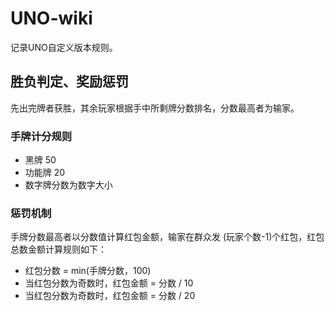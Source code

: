 # UNO-wiki
记录UNO自定义版本规则。

## 胜负判定、奖励惩罚
先出完牌者获胜，其余玩家根据手中所剩牌分数排名，分数最高者为输家。
### 手牌计分规则
- 黑牌 50 
- 功能牌 20
- 数字牌分数为数字大小

### 惩罚机制
手牌分数最高者以分数值计算红包金额，输家在群众发 (玩家个数-1)个红包，红包总数金额计算规则如下：
- 红包分数 = min(手牌分数，100)
- 当红包分数为奇数时，红包金额 = 分数 / 10
- 当红包分数为奇数时，红包金额 = 分数 / 20

## 